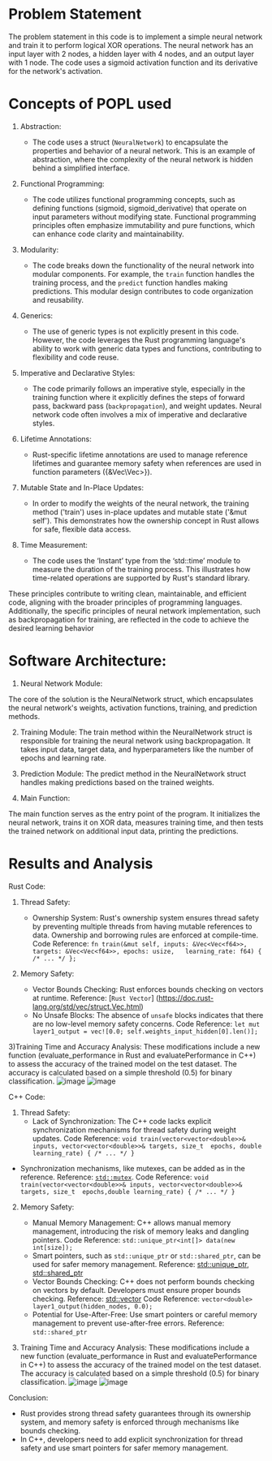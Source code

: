 # Problem Statement

The problem statement in this code is to implement a simple neural network and train it to perform logical XOR operations. The neural network has an input layer with 2 nodes, a hidden layer with 4 nodes, and an output layer with 1 node. The code uses a sigmoid activation function and its derivative for the network's activation.

# Concepts of POPL used

1. Abstraction:
   - The code uses a struct (`NeuralNetwork`) to encapsulate the properties and behavior of a neural network. This is an example of abstraction, where the complexity of the neural network is hidden behind a simplified interface.

2. Functional Programming:
   - The code utilizes functional programming concepts, such as defining functions (sigmoid, sigmoid_derivative) that operate on input parameters without modifying state. Functional programming principles often emphasize immutability and pure functions, which can enhance code clarity and maintainability.

3. Modularity:
   - The code breaks down the functionality of the neural network into modular components. For example, the `train` function handles the training process, and the `predict` function handles making predictions. This modular design contributes to code organization and reusability.

4. Generics:
   - The use of generic types is not explicitly present in this code. However, the code leverages the Rust programming language's ability to work with generic data types and functions, contributing to flexibility and code reuse.

5. Imperative and Declarative Styles:
   - The code primarily follows an imperative style, especially in the training function where it explicitly defines the steps of forward pass, backward pass (`backpropagation`), and weight updates. Neural network code often involves a mix of imperative and declarative styles.

6. Lifetime Annotations:
   - Rust-specific lifetime annotations are used to manage reference lifetimes and guarantee memory safety when references are used in function parameters ({&Vec\Vec<f64>>}).

7. Mutable State and In-Place Updates:
   - In order to modify the weights of the neural network, the training method ('train') uses in-place updates and mutable state ('&mut self'). This demonstrates how the ownership concept in Rust allows for safe, flexible data access.

8. Time Measurement:
   - The code uses the ‘Instant’ type from the ‘std::time’ module to measure the duration of the training process. This illustrates how time-related operations are supported by Rust's standard library.
 
These principles contribute to writing clean, maintainable, and efficient code, aligning with the broader principles of programming languages. Additionally, the specific principles of neural network implementation, such as backpropagation for training, are reflected in the code to achieve the desired learning behavior


# Software Architecture:

1. Neural Network Module:

The core of the solution is the NeuralNetwork struct, which encapsulates the neural network's weights, activation functions, training, and prediction methods.

2. Training Module:
The train method within the NeuralNetwork struct is responsible for training the neural network using backpropagation. It takes input data, target data, and hyperparameters like the number of epochs and learning rate.

3. Prediction Module:
The predict method in the NeuralNetwork struct handles making predictions based on the trained weights.

4. Main Function:

The main function serves as the entry point of the program. It initializes the neural network, trains it on XOR data, measures training time, and then tests the trained network on additional input data, printing the predictions.

# Results and Analysis

Rust Code:

1. Thread Safety:
   - Ownership System: Rust's ownership system ensures thread safety by preventing multiple 
threads from having mutable references to data. Ownership and borrowing rules are      enforced at compile-time.
Code Reference:
`fn train(&mut self, inputs: &Vec<Vec<f64>>, targets: &Vec<Vec<f64>>, epochs: usize,   learning_rate: f64) { /* ... */ };`

 2. Memory Safety:
    - Vector Bounds Checking: Rust enforces bounds checking on vectors at runtime.
 Reference: [`Rust Vector`] (https://doc.rust-lang.org/std/vec/struct.Vec.html)
    - No Unsafe Blocks: The absence of `unsafe` blocks indicates that there are no low-level    memory safety concerns.
 Code Reference:
 `let mut layer1_output = vec![0.0; self.weights_input_hidden[0].len()];`

3)Training Time and Accuracy Analysis:
  These modifications include a new function (evaluate_performance in Rust and 
  evaluatePerformance in C++) to assess the accuracy of the trained model on the test dataset. 
  The accuracy is calculated based on a simple threshold (0.5) for binary classification.
  ![image](https://github.com/PreetShah67/group37_popl/assets/101982166/3c11d3ea-a6df-43b9-9f04-41b6d23cc30b)
  ![image](https://github.com/PreetShah67/group37_popl/assets/101982166/d1e25535-f39e-43df-ae58-24f3fd66db3a)

 C++ Code:

 1. Thread Safety:
    - Lack of Synchronization: The C++ code lacks explicit synchronization mechanisms for 
 thread safety during weight updates.
 Code Reference:
 `void train(vector<vector<double>>& inputs, vector<vector<double>>& targets, size_t 
 epochs,
 double learning_rate) { /* ... */ }`
   - Synchronization mechanisms, like mutexes, can be added as in the reference.
Reference: [`std::mutex`](https://en.cppreference.com/w/cpp/thread/mutex).
Code Reference:
`void train(vector<vector<double>>& inputs, vector<vector<double>>& targets, size_t 
      epochs,double learning_rate) { /* ... */ }`

2. Memory Safety:
   - Manual Memory Management: C++ allows manual memory management, introducing the risk of  memory leaks and dangling pointers.
Code Reference: `std::unique_ptr<int[]> data(new int[size]);`
   - Smart pointers, such as `std::unique_ptr` or `std::shared_ptr`, can be used for safer     memory management.
Reference: [std::unique_ptr](https://en.cppreference.com/w/cpp/memory/unique_ptr),      [std::shared_ptr](https://en.cppreference.com/w/cpp/memory/shared_ptr)
   - Vector Bounds Checking: C++ does not perform bounds checking on vectors by default. 
Developers must ensure proper bounds checking.
Reference: [std::vector](https://en.cppreference.com/w/cpp/container/vector)
Code Reference:
`vector<double> layer1_output(hidden_nodes, 0.0);`
   - Potential for Use-After-Free: Use smart pointers or careful memory management to prevent 
use-after-free errors.
Reference:
`std::shared_ptr`

3. Training Time and Accuracy Analysis:
   These modifications include a new function (evaluate_performance in Rust and 
evaluatePerformance in C++) to assess the accuracy of the trained model on the test dataset. 
The accuracy is calculated based on a simple threshold (0.5) for binary classification.
   ![image](https://github.com/PreetShah67/group37_popl/assets/101982166/446a232e-a468-4f54-9dff-e8bc726e456a)
   ![image](https://github.com/PreetShah67/group37_popl/assets/101982166/03c5f4be-ec24-4edc-9397-7b55d6ca9bb5)
  

Conclusion:
  - Rust provides strong thread safety guarantees through its ownership system, and memory 
  safety is enforced through mechanisms like bounds checking.
  - In C++, developers need to add explicit synchronization for thread safety and use smart 
  pointers for safer memory management.

